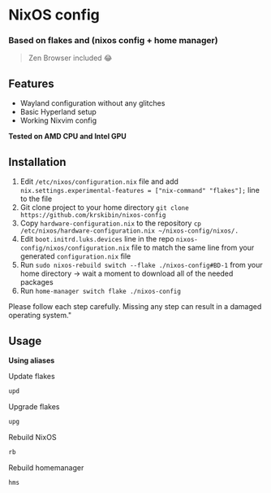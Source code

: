 # NixOS config
### Based on flakes and (nixos config + home manager)

> Zen Browser included :joy:

## Features

- Wayland configuration without any glitches
- Basic Hyperland setup
- Working Nixvim config

**Tested on AMD CPU and Intel GPU**

## Installation
1. Edit `/etc/nixos/configuration.nix` file and add `nix.settings.experimental-features = ["nix-command" "flakes"];` line to the file
2. Git clone project to your home directory `git clone https://github.com/krskibin/nixos-config`
3. Copy `hardware-configuration.nix` to the repository `cp /etc/nixos/hardware-configuration.nix ~/nixos-config/nixos/.`
4. Edit `boot.initrd.luks.devices` line in the repo `nixos-config/nixos/configuration.nix` file to match the same line from your generated `configuration.nix` file
5. Run `sudo nixos-rebuild switch --flake ./nixos-config#BD-1` from your home directory -> wait a moment to download all of the needed packages
6. Run `home-manager switch flake ./nixos-config`

Please follow each step carefully. Missing any step can result in a damaged operating system."
## Usage 

**Using aliases**

Update flakes
```bash
upd

```

Upgrade flakes
```bash
upg
```

Rebuild NixOS
```bash
rb
```

Rebuild homemanager
```bash
hms
```
